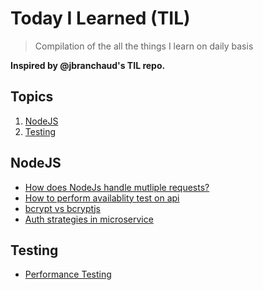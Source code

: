 
# Today I Learned (TIL)
> Compilation of the all the things I learn on daily basis

**Inspired by @jbranchaud's TIL repo.**

## Topics

1. [NodeJS](#NodeJs)
2. [Testing](#Testing)



## NodeJS
- [How does NodeJs handle mutliple requests?](NodeJS/1-how-does-NodeJS-handle-multiple-requests.md)
- [How to perform availablity test on api](NodeJS/3-availability-test-on-api.md)
- [bcrypt vs bcryptjs](NodeJS/4-bcrypt-vs-bcryptjs.md)
- [Auth strategies in microservice](NodeJS/6-auth-strategies-in-microservices.md)

## Testing
- [Performance Testing](Testing/1-performance-testing.md)
